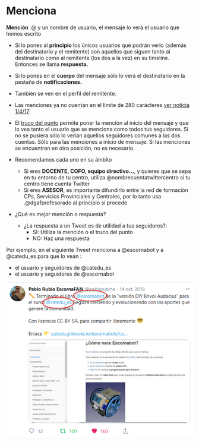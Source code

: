 
# Menciona

**Mención**  @ y un nombre de usuario, el mensaje lo verá el usuario que hemos escrito

- Si lo pones al **principio** los únicos usuarios que podrán verlo (además del destinatario y el remitente) son aquellos que siguen tanto al destinatario como al remitente (los dos a la vez) en su timeline. Entonces se llama **respuesta.**
- Si lo pones en el **cuerpo** del mensaje sólo lo verá el destinatario en la pestaña de **notificaciones.**
- También se ven en el perfil del remitente.
- Las menciones ya no cuentan en el límite de 280 carácteres [ver noticia 1/4/17](https://blog.twitter.com/2017/now-on-twitter-140-characters-for-your-replies)
- El [truco del punto](https://estwitter.com/2011/02/23/el-truco-del-punto/) permite poner la mención al inicio del mensaje y que lo vea tanto el usuario que se menciona como todos tus seguidores. Si no se pusiera sólo lo verían aquellos seguidores comunes a las dos cuentas. Sólo para las menciones a inicio de mensaje. Si las menciones se encuentran en otra posición, no es necesario.

- Recomendamos cada uno en su ámbito
    - Si eres **DOCENTE, COFO, equipo directivo...**, y quieres que se sepa en tu entorno de tu centro, utiliza @nombrecuentatwittercentro si tu centro tiene cuenta Twitter
    - Si eres **ASESOR**, es importante difundirlo entre la red de formación CPs, Servicios Provinciales y Centrales, por lo tanto usa .@dgafprofesorado al principio si procede
    
- ¿Qué es mejor mención o respuesta?
    - ¿La respuesta a un Tweet es de utilidad a tus seguidores?:
        - SI: Utiliza la mención o el truco del punto
        - NO: Haz una respuesta

Por ejemplo, en el siguiente Tweet menciona a @escornabot y a @catedu_es para que lo vean :
* el usuario y seguidores de @catedu_es
* el usuario y seguidores de @escornabot

![](https://raw.githubusercontent.com/catedu/soportes-informaticos-profesorado/master/assets/escornabot.png)
